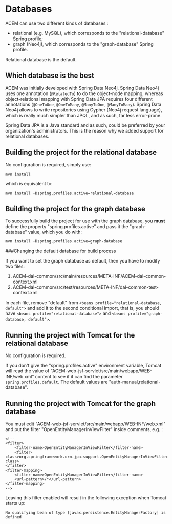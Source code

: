 Databases
==

ACEM can use two different kinds of databases :

- relational (e.g. MySQL), which corresponds to the "relational-database" Spring profile;
- graph (Neo4j), which corresponds to the "graph-database" Spring profile.

Relational database is the default.

Which database is the best
--
ACEM was initially developed with Spring Data Neo4j. Spring Data Neo4j uses one annotation (`@RelatedTo`) to do the object-node mapping, whereas object-relational mapping with Spring Data JPA requires four different annotations (`@OneToOne`, `@OneToMany`, `@ManyToOne`, `@ManyToMany`). Spring Data Neo4j allows to write repositories using Cypher (Neo4j request language), which is really much simpler than JPQL, and as such, far less error-prone.

Spring Data JPA is a Java standard and as such, could be preferred by your organization's administrators. This is the reason why we added support for relational databases.

Building the project for the relational database
--
No configuration is required, simply use:

    mvn install

which is equivalent to:

    mvn install -Dspring.profiles.active=relational-database

Building the project for the graph database
--
To successfully build the project for use with the graph database, you **must** define the property "spring.profiles.active" and pass it the "graph-database" value, which you do with:

    mvn install -Dspring.profiles.active=graph-database

###Changing the default database for build process

If you want to set the graph database as default, then you have to modify two files:

1. ACEM-dal-common/src/main/resources/META-INF/ACEM-dal-common-context.xml
2. ACEM-dal-common/src/test/resources/META-INF/dal-common-test-context.xml

In each file, remove "default" from `<beans profile="relational-database, default">` and add it to the second conditional import, that is, you should have `<beans profile="relational-database">` and `<beans profile="graph-database, default">`.

Running the project with Tomcat for the relational database
--
No configuration is required.

If you don't give the "spring.profiles.active" environment variable, Tomcat will read the value of "ACEM-web-jsf-servlet/src/main/webapp/WEB-INF/web.xml" content to see if it can find the parameter `spring.profiles.default`. The default values are "auth-manual,relational-database".

Running the project with Tomcat for the graph database
--
You must edit "ACEM-web-jsf-servlet/src/main/webapp/WEB-INF/web.xml" and put the filter "OpenEntityManagerInViewFilter" inside comments, e.g. :

	<!--
	<filter>
		<filter-name>OpenEntityManagerInViewFilter</filter-name>
		<filter-class>org.springframework.orm.jpa.support.OpenEntityManagerInViewFilter</filter-class>
	</filter>
	<filter-mapping>
		<filter-name>OpenEntityManagerInViewFilter</filter-name>
		<url-pattern>/*</url-pattern>
	</filter-mapping>
	-->

Leaving this filter enabled will result in the following exception when Tomcat starts up:

    No qualifying bean of type [javax.persistence.EntityManagerFactory] is defined

